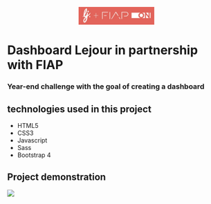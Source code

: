 
<p align="center">
  <img src="./assets/github/logo.jpg" width="175"/>
</p>

# Dashboard Lejour in partnership with FIAP
### Year-end challenge with the goal of creating a dashboard

## technologies used in this project
* HTML5
* CSS3
* Javascript
* Sass
* Bootstrap 4

## Project demonstration
![](./assets/github/lejourdashboard.gif)

